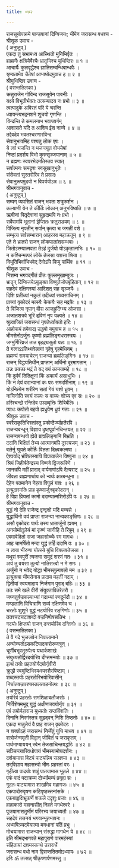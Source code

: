```yaml
---
title: ०७२

---
```

राजसूयोपक्रमे पाण्डवानां दिग्विजयः; भीमेन जरासन्ध वधश्च -  
श्रीशुक उवाच -  
( अनुष्टुप् )  
एकदा तु सभामध्य आस्थितो मुनिभिर्वृतः ।  
ब्राह्मणैः क्षत्रियैर्वैश्यैः भ्रातृभिश्च युधिष्ठिरः ॥ १ ॥  
आचार्यैः कुलवृद्धैश्च ज्ञातिसम्बन्धिबान्धवैः ।  
श्रृण्वतामेव चैतेषां आभाष्येदमुवाच ह ॥ २ ॥  
श्रीयुधिष्ठिर उवाच -  
( वसन्ततिलका )  
क्रतुराजेन गोविन्द राजसूयेन पावनीः ।  
यक्ष्ये विभूतीर्भवतः तत्सम्पादय नः प्रभो ॥ ३ ॥  
त्वत्पादुके अविरतं परि ये चरन्ति  
ध्यायन्त्यभद्रनशने शुचयो गृणन्ति ।  
विन्दन्ति ते कमलनाभ भवापवर्गम्  
आशासते यदि त आशिष ईश नान्ये ॥ ४ ॥  
तद्देवदेव भवतश्चरणारविन्द  
सेवानुभावमिह पश्यतु लोक एषः ।  
ये त्वां भजन्ति न भजन्त्युत वोभयेषां  
निष्ठां प्रदर्शय विभो कुरुसृञ्जयानाम् ॥ ५ ॥  
न ब्रह्मणः स्वपरभेदमतिस्तव स्यात्  
सर्वात्मनः समदृशः स्वसुखानुभूतेः ।  
संसेवतां सुरतरोरिव ते प्रसादः  
सेवानुरूपमुदयो न विपर्ययोऽत्र ॥ ६ ॥  
श्रीभगवानुवाच -  
( अनुष्टुप् )  
सम्यग् व्यवसितं राजन् भवता शत्रुकर्शन ।  
कल्याणी येन ते कीर्तिः लोकान् अनुभविष्यति ॥ ७ ॥  
ऋषीणां पितृदेवानां सुहृदामपि नः प्रभो ।  
सर्वेषामपि भूतानां ईप्सितः क्रतुराडयम् ॥ ८ ॥  
विजित्य नृपतीन् सर्वान् कृत्वा च जगतीं वशे ।  
सम्भृत्य सर्वसम्भारान् आहरस्व महाक्रतुम् ॥ ९ ॥  
एते ते भ्रातरो राजन् लोकपालांशसम्भवाः ।  
जितोऽस्म्यात्मवता तेऽहं दुर्जयो योऽकृतात्मभिः ॥ १० ॥  
न कश्चिन्मत्परं लोके तेजसा यशसा श्रिया ।  
विभूतिभिर्वाभिभवेद् देवोऽपि किमु पार्थिवः ॥ ११ ॥  
श्रीशुक उवाच -  
निशम्य भगवद्‌गीतं प्रीतः फुल्लमुखाम्बुजः ।  
भ्रातॄन् दिग्विजयेऽयुङ्क्त विष्णुतेजोपबृंहितान् ॥ १२ ॥  
सहदेवं दक्षिणस्यां आदिशत् सह सृञ्जयैः ।  
दिशि प्रतीच्यां नकुलं उदीच्यां सव्यसाचिनम् ।  
प्राच्यां वृकोदरं मत्स्यैः केकयैः सह मद्रकैः ॥ १३ ॥  
ते विजित्य नृपान् वीरा आजह्रुर्दिग्भ्य ओजसा ।  
अजातशत्रवे भूरि द्रविणं नृप यक्ष्यते ॥ १४ ॥  
श्रुत्वाजितं जरासन्धं नृपतेर्ध्यायतो हरिः ।  
आहोपायं तमेवाद्य उद्धवो यमुवाच ह ॥ १५ ॥  
भीमसेनोऽर्जुनः कृष्णो ब्रह्मलिङ्‌गधरास्त्रयः ।  
जग्मुर्गिरिव्रजं तात बृहद्रथसुतो यतः ॥ १६ ॥  
ते गत्वाऽऽतिथ्यवेलायां गृहेषु गृहमेधिनम् ।  
ब्रह्मण्यं समयाचेरन् राजन्या ब्रह्मलिङ्‌गिनः ॥ १७ ॥  
राजन् विद्ध्यतिथीन् प्राप्तान् अर्थिनो दूरमागतान् ।  
तन्नः प्रयच्छ भद्रं ते यद्‌ वयं कामयामहे ॥ १८ ॥  
किं दुर्मर्षं तितिक्षूणां किं अकार्यं असाधुभिः ।  
किं न देयं वदान्यानां कः परः समदर्शिनाम् ॥ १९ ॥  
योऽनित्येन शरीरेण सतां गेयं यशो ध्रुवम् ।  
नाचिनोति स्वयं कल्पः स वाच्यः शोच्य एव सः ॥ २० ॥  
हरिश्चन्द्रो रन्तिदेव उञ्छवृत्तिः शिबिर्बलिः ।  
व्याधः कपोतो बहवो ह्यध्रुवेण ध्रुवं गताः ॥ २१ ॥  
श्रीशुक उवाच -  
स्वरैराकृतिभिस्तांस्तु प्रकोष्ठैर्ज्याहतैरपि ।  
राजन्यबन्धून् विज्ञाय दृष्टपूर्वानचिन्तयत् ॥ २२ ॥  
राजन्यबन्धवो ह्येते ब्रह्मलिङ्‌गानि बिभ्रति ।  
ददानि भिक्षितं तेभ्य आत्मानमपि दुस्त्यजम् ॥ २३ ॥  
बलेर्नु श्रूयते कीर्तिः वितता दिक्ष्वकल्मषा ।  
ऐश्वर्याद्‌ भ्रंशितस्यापि विप्रव्याजेन विष्णुना ॥ २४ ॥  
श्रियं जिहीर्षतेन्द्रस्य विष्णवे द्विजरूपिणे ।  
जानन्नपि महीं प्रादाद्‌ वार्यमाणोऽपि दैत्यराट् ॥ २५ ॥  
जीवता ब्राह्मणार्थाय को न्वर्थः क्षत्रबन्धुना ।  
देहेन पतमानेन नेहता विपुलं यशः ॥ २६ ॥  
इत्युदारमतिः प्राह कृष्णार्जुनवृकोदरान् ।  
हे विप्रा व्रियतां कामो ददाम्यात्मशिरोऽपि वः ॥ २७ ॥  
श्रीभगवानुवाच -  
युद्धं नो देहि राजेन्द्र द्वन्द्वशो यदि मन्यसे ।  
युद्धार्थिनो वयं प्राप्ता राजन्या नान्यकाङ्‌क्षिणः ॥ २८ ॥  
असौ वृकोदरः पार्थः तस्य भ्रातार्जुनो ह्ययम् ।  
अनयोर्मातुलेयं मां कृष्णं जानीहि ते रिपुम् ॥ २९ ॥  
एवमावेदितो राजा जहासोच्चैः स्म मागधः ।  
आह चामर्षितो मन्दा युद्धं तर्हि ददामि वः ॥ ३० ॥  
न त्वया भीरुणा योत्स्ये युधि विक्लवतेजसा ।  
मथुरां स्वपुरीं त्यक्त्वा समुद्रं शरणं गतः ॥ ३१ ॥  
अयं तु वयसा तुल्यो नातिसत्त्वो न मे समः ।  
अर्जुनो न भवेद् योद्धा भीमस्तुल्यबलो मम ॥ ३२ ॥  
इत्युक्त्वा भीमसेनाय प्रादाय महतीं गदाम् ।  
द्वितीयां स्वयमादाय निर्जगाम पुराद् बहिः ॥ ३३ ॥  
ततः समे खले वीरौ संयुक्तावितरेतरौ ।  
जघ्नतुर्वज्रकल्पाभ्यां गदाभ्यां रणदुर्मदौ ॥ ३४ ॥  
मण्डलानि विचित्राणि सव्यं दक्षिणमेव च ।  
चरतोः शुशुभे युद्धं नटयोरिव रङ्‌गिणोः ॥ ३५ ॥  
ततश्चटचटाशब्दो वज्रनिष्पेषसन्निभः ।  
गदयोः क्षिप्तयो राजन् दन्तयोरिव दन्तिनोः ॥ ३६ ॥  
( वसन्ततिलका )  
ते वै गदे भुजजवेन निपात्यमाने  
अन्योन्यतोंऽसकटिपादकरोरुजत्रून् ।  
चूर्णीबभूवतुरुपेत्य यथार्कशाखे  
संयुध्यतोर्द्विरदयोरिव दीप्तमन्व्योः ॥ ३७ ॥  
इत्थं तयोः प्रहतयोर्गदयोर्नृवीरौ  
क्रुद्धौ स्वमुष्टिभिरयःस्परशैरपिष्टाम् ।  
शब्दस्तयोः प्रहरतोरिभयोरिवासीन्  
निर्घातवज्रपरुषस्तलताडनोत्थः ॥ ३८ ॥  
( अनुष्टुप् )  
तयोरेवं प्रहरतोः समशिक्षाबलौजसोः ।  
निर्विशेषमभूद् युद्धं अक्षीणजवयोर्नृप ॥ ३९ ॥  
एवं तयोर्महाराज युध्यतोः सप्तविंशतिः ।  
दिनानि निरगंस्तत्र सुहृद्‌वन् निशि तिष्ठतोः ॥ ४० ॥  
एकदा मातुलेयं वै प्राह राजन् वृकोदरः ।  
न शक्तोऽहं जरासन्धं निर्जेतुं युधि माधव ॥ ४१ ॥  
शत्रोर्जन्ममृती विद्वान् जीवितं च जराकृतम् ।  
पार्थमाप्याययन् स्वेन तेजसाचिन्तयद्धरिः ॥ ४२ ॥  
सञ्चिन्त्यारिवधोपायं भीमस्यामोघदर्शनः ।  
दर्शयामास विटपं पाटयन्निव सञ्ज्ञया ॥ ४३ ॥  
तद्‌विज्ञाय महासत्त्वो भीमः प्रहरतां वरः ।  
गृहीत्वा पादयोः शत्रुं पातयामास भूतले ॥ ४४ ॥  
एकं पादं पदाक्रम्य दोर्भ्यामन्यं प्रगृह्य सः ।  
गुदतः पाटयामास शाखमिव महागजः ॥ ४५ ॥  
एकपादोरुवृषण कटिपृष्ठस्तनांसके ।  
एकबाह्वक्षिभ्रूकर्णे शकले ददृशुः प्रजाः ॥ ४६ ॥  
हाहाकारो महानासीत् निहते मगधेश्वरे ।  
पूजयामासतुर्भीमं परिरभ्य जयाच्यतौ ॥ ४७ ॥  
सहदेवं तत्तनयं भगवान्भूतभावनः ।  
अभ्यषिञ्चदमेयात्मा मगधानां पतिं प्रभुः ।  
मोचयामास राजन्यान् संरुद्धा मागधेन ये ॥ ४८ ॥  
इति श्रीमद्भागवते महापुराणे पारमहंस्यां  
संहितायां दशमस्कन्धे उत्तरार्धे  
जरासन्ध वधो नाम द्विसप्ततितमोऽध्यायः ॥ ७२ ॥  
हरिः ॐ तत्सत् श्रीकृष्णार्पणमस्तु ॥